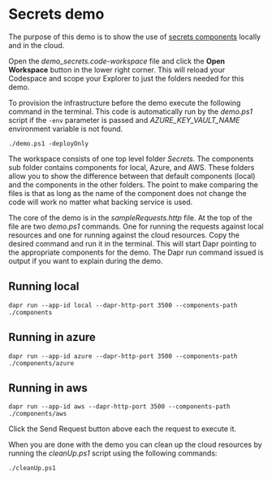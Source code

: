 # Secrets demo

The purpose of this demo is to show the use of [secrets components](https://docs.dapr.io/developing-applications/building-blocks/secrets/) locally and in the cloud. 

Open the _demo_secrets.code-workspace_ file and click the **Open Workspace** button in the lower right corner. This will reload your Codespace and scope your Explorer to just the folders needed for this demo. 

To provision the infrastructure before the demo execute the following command in the terminal. This code is automatically run by the _demo.ps1_ script if the `-env` parameter is passed and *AZURE_KEY_VAULT_NAME* environment variable is not found. 

```
./demo.ps1 -deployOnly
``` 

The workspace consists of one top level folder _Secrets_. The components sub folder contains components for local, Azure, and AWS. These folders allow you to show the difference between that default components (local) and the components in the other folders. The point to make comparing the files is that as long as the name of the component does not change the code will work no matter what backing service is used.

The core of the demo is in the _sampleRequests.http_ file. At the top of the file are two _demo.ps1_ commands. One for running the requests against local resources and one for running against the cloud resources. Copy the desired command and run it in the terminal. This will start Dapr pointing to the appropriate components for the demo. The Dapr run command issued is output if you want to explain during the demo.

## Running local
```
dapr run --app-id local --dapr-http-port 3500 --components-path ./components
```

## Running in azure
```
dapr run --app-id azure --dapr-http-port 3500 --components-path ./components/azure
```

## Running in aws
```
dapr run --app-id aws --dapr-http-port 3500 --components-path ./components/aws
```

Click the Send Request button above each the request to execute it. 

When you are done with the demo you can clean up the cloud resources by running the _cleanUp.ps1_ script using the following commands: 

```
./cleanUp.ps1
```